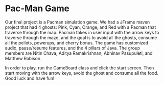 # Pac-Man Game
Our final project is a Pacman simulation game. We had a JFrame maven project that had 4 ghosts: Pink, Cyan, Orange, and Red with a Pacman that traverse through the map. Pacman takes in user input with the arrow keys to traverse through the maze, and the goal is to avoid all the ghosts, consume all the pellets, powerups, and cherry bonus. The game has customized audio, pause/resume features, and the 4 pillars of Java. The group members are Nitin Chava, Aditya Ramakrishnan, Abhinav Pasupuleti, and Matthew Robison. 

In order to play, run the GameBoard class and click the start screen. Then start moving with the arrow keys, avoid the ghost and consume all the food. Good luck and have fun!
